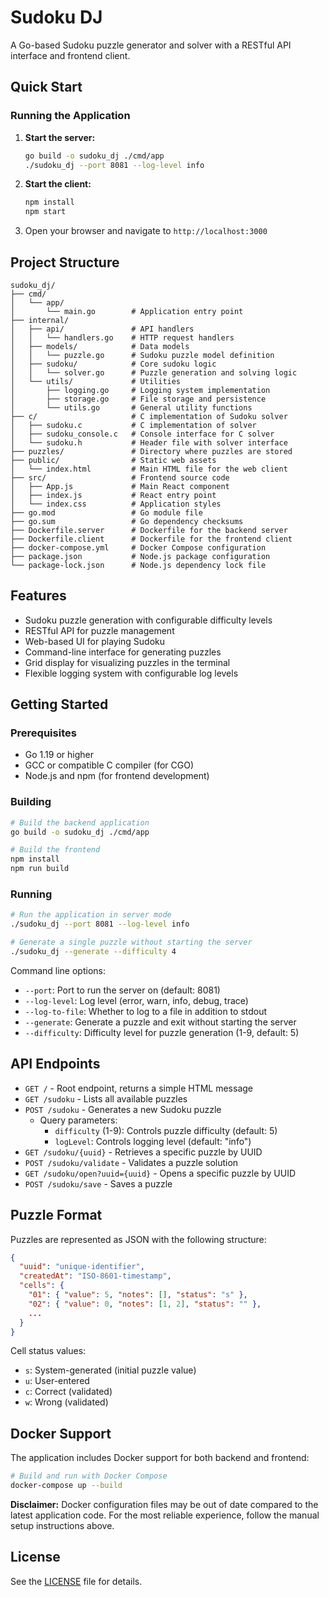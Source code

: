 # Sudoku DJ

A Go-based Sudoku puzzle generator and solver with a RESTful API interface and frontend client.

## Quick Start

### Running the Application

1. **Start the server:**
   ```bash
   go build -o sudoku_dj ./cmd/app
   ./sudoku_dj --port 8081 --log-level info
   ```

2. **Start the client:**
   ```bash
   npm install
   npm start
   ```

3. Open your browser and navigate to `http://localhost:3000`

## Project Structure

```
sudoku_dj/
├── cmd/
│   └── app/
│       └── main.go        # Application entry point
├── internal/
│   ├── api/               # API handlers
│   │   └── handlers.go    # HTTP request handlers
│   ├── models/            # Data models
│   │   └── puzzle.go      # Sudoku puzzle model definition
│   ├── sudoku/            # Core sudoku logic
│   │   └── solver.go      # Puzzle generation and solving logic
│   └── utils/             # Utilities
│       ├── logging.go     # Logging system implementation
│       ├── storage.go     # File storage and persistence
│       └── utils.go       # General utility functions
├── c/                     # C implementation of Sudoku solver
│   ├── sudoku.c           # C implementation of solver
│   ├── sudoku_console.c   # Console interface for C solver
│   └── sudoku.h           # Header file with solver interface
├── puzzles/               # Directory where puzzles are stored
├── public/                # Static web assets
│   └── index.html         # Main HTML file for the web client
├── src/                   # Frontend source code
│   ├── App.js             # Main React component
│   ├── index.js           # React entry point
│   └── index.css          # Application styles
├── go.mod                 # Go module file
├── go.sum                 # Go dependency checksums
├── Dockerfile.server      # Dockerfile for the backend server
├── Dockerfile.client      # Dockerfile for the frontend client
├── docker-compose.yml     # Docker Compose configuration
├── package.json           # Node.js package configuration
└── package-lock.json      # Node.js dependency lock file
```

## Features

- Sudoku puzzle generation with configurable difficulty levels
- RESTful API for puzzle management
- Web-based UI for playing Sudoku
- Command-line interface for generating puzzles
- Grid display for visualizing puzzles in the terminal
- Flexible logging system with configurable log levels

## Getting Started

### Prerequisites

- Go 1.19 or higher
- GCC or compatible C compiler (for CGO)
- Node.js and npm (for frontend development)

### Building

```bash
# Build the backend application
go build -o sudoku_dj ./cmd/app

# Build the frontend
npm install
npm run build
```

### Running

```bash
# Run the application in server mode
./sudoku_dj --port 8081 --log-level info

# Generate a single puzzle without starting the server
./sudoku_dj --generate --difficulty 4
```

Command line options:
- `--port`: Port to run the server on (default: 8081)
- `--log-level`: Log level (error, warn, info, debug, trace)
- `--log-to-file`: Whether to log to a file in addition to stdout
- `--generate`: Generate a puzzle and exit without starting the server
- `--difficulty`: Difficulty level for puzzle generation (1-9, default: 5)

## API Endpoints

- `GET /` - Root endpoint, returns a simple HTML message
- `GET /sudoku` - Lists all available puzzles
- `POST /sudoku` - Generates a new Sudoku puzzle
  - Query parameters:
    - `difficulty` (1-9): Controls puzzle difficulty (default: 5)
    - `logLevel`: Controls logging level (default: "info")
- `GET /sudoku/{uuid}` - Retrieves a specific puzzle by UUID
- `POST /sudoku/validate` - Validates a puzzle solution
- `GET /sudoku/open?uuid={uuid}` - Opens a specific puzzle by UUID
- `POST /sudoku/save` - Saves a puzzle

## Puzzle Format

Puzzles are represented as JSON with the following structure:

```json
{
  "uuid": "unique-identifier",
  "createdAt": "ISO-8601-timestamp",
  "cells": {
    "01": { "value": 5, "notes": [], "status": "s" },
    "02": { "value": 0, "notes": [1, 2], "status": "" },
    ...
  }
}
```

Cell status values:
- `s`: System-generated (initial puzzle value)
- `u`: User-entered
- `c`: Correct (validated)
- `w`: Wrong (validated)

## Docker Support

The application includes Docker support for both backend and frontend:

```bash
# Build and run with Docker Compose
docker-compose up --build
```

**Disclaimer:** Docker configuration files may be out of date compared to the latest application code. For the most reliable experience, follow the manual setup instructions above.

## License

See the [LICENSE](LICENSE) file for details.
